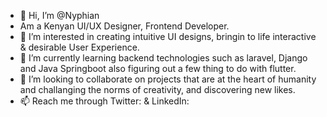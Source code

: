 - 👋 Hi, I’m @Nyphian
- Am a Kenyan UI/UX Designer, Frontend Developer.
- 👀 I’m interested in creating intuitive UI designs, bringin to life interactive & desirable User Experience.
- 🌱 I’m currently learning backend technologies such as laravel, Django and Java Springboot also figuring out a few thing to do with flutter.
- 💞️ I’m looking to collaborate on projects that are at the heart of humanity and challanging the norms of creativity, and discovering new likes.
- 📫 Reach me through Twitter: & LinkedIn:
